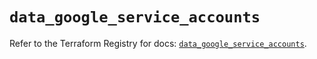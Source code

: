 # `data_google_service_accounts`

Refer to the Terraform Registry for docs: [`data_google_service_accounts`](https://registry.terraform.io/providers/hashicorp/google/6.49.3/docs/data-sources/service_accounts).

